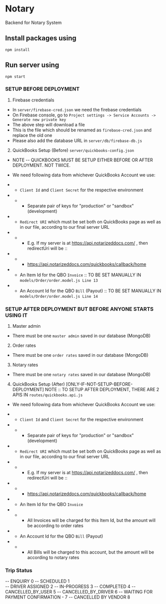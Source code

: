 # Notary

Backend for Notary System

## Install packages using

`npm install`

## Run server using



`npm start`

### SETUP BEFORE DEPLOYMENT

1. Firebase credentials
- In `server/firebase-cred.json` we need the firebase credentials
- On Firebase console, go to `Project settings -> Service Accounts -> Generate new private key`
- The above step will download a file
- This is the file which should be renamed as `firebase-cred.json` and replace the old one
- Please also add the database URL in `server/db/firebase-db.js`

2. QuickBooks Setup (Before) `server/quickbooks-config.json`
- NOTE -- QUICKBOOKS MUST BE SETUP EITHER BEFORE OR AFTER DEPLOYMENT. NOT TWICE.
- We need following data from whichever QuickBooks Account we use:

- - `Client Id` and `Client Secret` for the respective environment
- - - Separate pair of keys for "production" or "sandbox"(development)

- - `Redirect URI` which must be set both on QuickBooks page as well as in our file, according to our final server URL
- - - E.g. If my server is at https://api.notarizeddocs.com/ , then redirectUri will be ::
- - - https://api.notarizeddocs.com/quickbooks/callback/home

- - An Item Id for the QBO `Invoice` :: TO BE SET MANUALLY IN `models/Order/order.model.js Line 13`

- - An Account Id for the QBO `Bill` (Payout) :: TO BE SET MANUALLY IN `models/Order/order.model.js Line 14`

### SETUP AFTER DEPLOYMENT BUT BEFORE ANYONE STARTS USING IT

1. Master admin
- There must be one `master admin` saved in our database (MongoDB)

2. Order rates
- There must be one `order rates` saved in our database (MongoDB)

3. Notary rates
- There must be one `notary rates` saved in our database (MongoDB)

4. QuickBooks Setup (After) [ONLY-IF-NOT-SETUP-BEFORE-DEPLOYMENT]
NOTE :: TO SETUP AFTER DEPLOYMENT, THERE ARE 2 APIS IN `routes/quickbooks.api.js`
- We need following data from whichever QuickBooks Account we use:

- - `Client Id` and `Client Secret` for the respective environment
- - - Separate pair of keys for "production" or "sandbox"(development)

- - `Redirect URI` which must be set both on QuickBooks page as well as in our file, according to our final server URL
- - - E.g. If my server is at https://api.notarizeddocs.com/ , then redirectUri will be ::
- - - https://api.notarizeddocs.com/quickbooks/callback/home

- - An Item Id for the QBO `Invoice`
- - - All Invoices will be charged for this Item Id, but the amount will be according to order rates

- - An Account Id for the QBO `Bill` (Payout)
- - - All Bills will be charged to this account, but the amount will be according to notary rates


### Trip Status
-- ENQUIRY 0 
-- SCHEDULED 1  
-- DRIVER ASSIGNED 2
-- IN-PROGRESS 3
-- COMPLETED 4
-- CANCELLED_BY_USER 5
-- CANCELLED_BY_DRIVER 6
-- WAITING FOR PAYMENT CONFIRMATION - 7
-- CANCELLED BY VENDOR 8